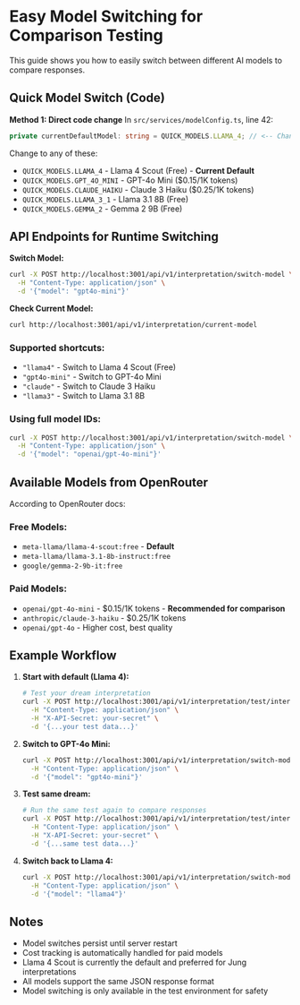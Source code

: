 # Easy Model Switching for Comparison Testing

This guide shows you how to easily switch between different AI models to compare responses.

## Quick Model Switch (Code)

**Method 1: Direct code change**
In `src/services/modelConfig.ts`, line 42:

```typescript
private currentDefaultModel: string = QUICK_MODELS.LLAMA_4; // <-- Change this line
```

Change to any of these:

- `QUICK_MODELS.LLAMA_4` - Llama 4 Scout (Free) - **Current Default**
- `QUICK_MODELS.GPT_4O_MINI` - GPT-4o Mini ($0.15/1K tokens)
- `QUICK_MODELS.CLAUDE_HAIKU` - Claude 3 Haiku ($0.25/1K tokens)
- `QUICK_MODELS.LLAMA_3_1` - Llama 3.1 8B (Free)
- `QUICK_MODELS.GEMMA_2` - Gemma 2 9B (Free)

## API Endpoints for Runtime Switching

**Switch Model:**

```bash
curl -X POST http://localhost:3001/api/v1/interpretation/switch-model \
  -H "Content-Type: application/json" \
  -d '{"model": "gpt4o-mini"}'
```

**Check Current Model:**

```bash
curl http://localhost:3001/api/v1/interpretation/current-model
```

### Supported shortcuts:

- `"llama4"` - Switch to Llama 4 Scout (Free)
- `"gpt4o-mini"` - Switch to GPT-4o Mini
- `"claude"` - Switch to Claude 3 Haiku
- `"llama3"` - Switch to Llama 3.1 8B

### Using full model IDs:

```bash
curl -X POST http://localhost:3001/api/v1/interpretation/switch-model \
  -H "Content-Type: application/json" \
  -d '{"model": "openai/gpt-4o-mini"}'
```

## Available Models from OpenRouter

According to OpenRouter docs:

### Free Models:

- `meta-llama/llama-4-scout:free` - **Default**
- `meta-llama/llama-3.1-8b-instruct:free`
- `google/gemma-2-9b-it:free`

### Paid Models:

- `openai/gpt-4o-mini` - $0.15/1K tokens - **Recommended for comparison**
- `anthropic/claude-3-haiku` - $0.25/1K tokens
- `openai/gpt-4o` - Higher cost, best quality

## Example Workflow

1. **Start with default (Llama 4):**

   ```bash
   # Test your dream interpretation
   curl -X POST http://localhost:3001/api/v1/interpretation/test/interpret \
     -H "Content-Type: application/json" \
     -H "X-API-Secret: your-secret" \
     -d '{...your test data...}'
   ```

2. **Switch to GPT-4o Mini:**

   ```bash
   curl -X POST http://localhost:3001/api/v1/interpretation/switch-model \
     -H "Content-Type: application/json" \
     -d '{"model": "gpt4o-mini"}'
   ```

3. **Test same dream:**

   ```bash
   # Run the same test again to compare responses
   curl -X POST http://localhost:3001/api/v1/interpretation/test/interpret \
     -H "Content-Type: application/json" \
     -H "X-API-Secret: your-secret" \
     -d '{...same test data...}'
   ```

4. **Switch back to Llama 4:**
   ```bash
   curl -X POST http://localhost:3001/api/v1/interpretation/switch-model \
     -H "Content-Type: application/json" \
     -d '{"model": "llama4"}'
   ```

## Notes

- Model switches persist until server restart
- Cost tracking is automatically handled for paid models
- Llama 4 Scout is currently the default and preferred for Jung interpretations
- All models support the same JSON response format
- Model switching is only available in the test environment for safety
